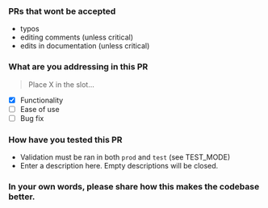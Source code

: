 ### PRs that wont be accepted
  - typos
  - editing comments (unless critical)
  - edits in documentation (unless critical)

### What are you addressing in this PR
> Place X in the slot...
  - [X] Functionality 
  - [ ] Ease of use   
  - [ ] Bug fix       

### How have you tested this PR

 - Validation must be ran in both `prod` and `test` (see TEST_MODE)
 - Enter a description here. Empty descriptions will be closed.

### In your own words, please share how this makes the codebase better.
